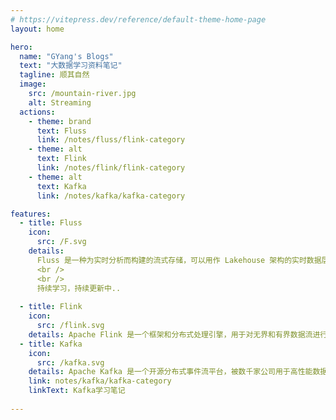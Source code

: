 ```yaml
---
# https://vitepress.dev/reference/default-theme-home-page
layout: home

hero:
  name: "GYang's Blogs"
  text: "大数据学习资料笔记"
  tagline: 顺其自然
  image:
    src: /mountain-river.jpg
    alt: Streaming
  actions:
    - theme: brand
      text: Fluss
      link: /notes/fluss/flink-category
    - theme: alt
      text: Flink
      link: /notes/flink/flink-category
    - theme: alt
      text: Kafka
      link: /notes/kafka/kafka-category

features:
  - title: Fluss
    icon:
      src: /F.svg
    details:
      Fluss 是一种为实时分析而构建的流式存储，可以用作 Lakehouse 架构的实时数据层。
      <br />
      <br />
      持续学习，持续更新中..
      
  - title: Flink
    icon:
      src: /flink.svg
    details: Apache Flink 是一个框架和分布式处理引擎，用于对无界和有界数据流进行有状态计算。Flink 被设计为在所有常见的集群环境中运行，以内存速度和任何规模执行计算。
  - title: Kafka
    icon:
      src: /kafka.svg
    details: Apache Kafka 是一个开源分布式事件流平台，被数千家公司用于高性能数据管道、流分析、数据集成和任务关键型应用程序。
    link: notes/kafka/kafka-category
    linkText: Kafka学习笔记
    
---
```


<VisitorPanel></VisitorPanel>
